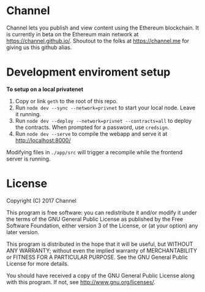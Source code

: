 # Channel
Channel lets you publish and view content using the Ethereum blockchain. It is currently in beta on the Ethereum main network at <https://channel.github.io/>. Shoutout to the folks at <https://channel.me> for giving us this github alias.

# Development enviroment setup

**To setup on a local privatenet**

1. Copy or link `geth` to the root of this repo.
2. Run `node dev --sync --network=privnet` to start your local node. Leave it running.
3. Run `node dev --deploy --network=privnet --contracts=all` to deploy the contracts. When prompted for a password, use `credsign`.
4. Run `node dev --serve` to compile the webapp and serve it at <http://localhost:8000/>

Modifying files in `./app/src` will trigger a recompile while the frontend server is running.

# License

Copyright (C) 2017 Channel

This program is free software: you can redistribute it and/or modify
it under the terms of the GNU General Public License as published by
the Free Software Foundation, either version 3 of the License, or
(at your option) any later version.

This program is distributed in the hope that it will be useful,
but WITHOUT ANY WARRANTY; without even the implied warranty of
MERCHANTABILITY or FITNESS FOR A PARTICULAR PURPOSE.  See the
GNU General Public License for more details.

You should have received a copy of the GNU General Public License
along with this program.  If not, see <http://www.gnu.org/licenses/>.

